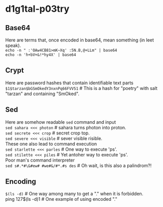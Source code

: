 # d1g1tal-p03try

## Base64
Here are terms that, once encoded in base64, mean something (in leet speak).  
``echo -n " :'OAw4CB81>mK~Xq' :5N.B,@+LLm" | base64``  
``echo -n 'h+bV+&!*hy4X' | base64``  

## Crypt
Here are password hashes that contain identifiable text parts  
``$1$tarzan$bGSmOkedY3nxnPq66FVV51``    # This is a hash for "poetry" with salt "tarzan" and containing "SmOked".

## Sed
Here are somehow readable ``sed`` command and input  
``sed sahara <<< photon``               # sahara turns photon into proton.  
``sed secrete <<< crop``                # secret crop top.  
``sed severe <<< visible``              # sever visible risible.  
These one also lead to command execution  
``sed starlette <<< parles``            # One way to execute 'ps'.  
``sed stilette <<< piles``              # Yet antoher way to execute 'ps'.  
Poor man's command interpreter  
``sed s#.*#\&#ew# #we#&/#*.#s des``     # Oh wait, is this also a palindrom?!  

## Encoding
``$(ls -d)``                            # One way among many to get a "." when it is forbidden.  
ping 127$(ls -d)1                       # One example of using encoded "."  

